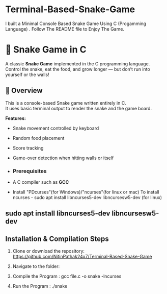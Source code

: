 # Terminal-Based-Snake-Game
I built a Minimal Console Based Snake Game  Using C  (Progamming Language) .     Follow The README file to Enjoy The Game.      
# 🐍 Snake Game in C

A classic **Snake Game** implemented in the C programming language.  
Control the snake, eat the food, and grow longer — but don’t run into yourself or the walls!

## 📖 Overview
This is a console-based Snake game written entirely in C.  
It uses basic terminal output to render the snake and the game board.  

**Features:**
- Snake movement controlled by keyboard
- Random food placement
- Score tracking
- Game-over detection when hitting walls or itself

- ### Prerequisites
- A C compiler such as **GCC**
- Install "PDcurses"(for Windows)/"ncurses"(for linux or mac) 
        To install ncurses -  sudo apt install libncurses5-dev libncursesw5-dev (for linux)

sudo apt install libncurses5-dev libncursesw5-dev
- 
## Installation & Compilation Steps

1. Clone or download the repository:
   https://github.com/NitinPathak24x7/Terminal-Based-Snake-Game

2. Navigate to the folder:

3. Compile the Program :
   gcc file.c -o snake -lncurses

4. Run the Program :
   ./snake
